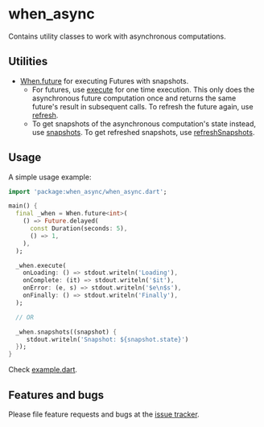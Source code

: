 # when_async

Contains utility classes to work with asynchronous computations.

## Utilities

* [When.future][whenfuture_doc] for executing Futures with snapshots.
  - For futures, use [execute][when_execute] for one time execution. This only does the asynchronous future computation once and returns the same future's result in subsequent calls. To refresh the future again, use [refresh][when_refresh].
  - To get snapshots of the asynchronous computation's state instead, use [snapshots][when_snapshots]. To get refreshed snapshots, use [refreshSnapshots][when_refreshsnapshots]. 

## Usage

A simple usage example:

```dart
import 'package:when_async/when_async.dart';

main() {
  final _when = When.future<int>(
    () => Future.delayed(
      const Duration(seconds: 5),
      () => 1,
    ),
  );

  _when.execute(
    onLoading: () => stdout.writeln('Loading'),
    onComplete: (it) => stdout.writeln('$it'),
    onError: (e, s) => stdout.writeln('$e\n$s'),
    onFinally: () => stdout.writeln('Finally'),
  );

  // OR

  _when.snapshots((snapshot) { 
     stdout.writeln('Snapshot: ${snapshot.state}')
  });
}
```

Check [example.dart][example].

## Features and bugs

Please file feature requests and bugs at the [issue tracker][tracker].

[tracker]: https://github.com/predatorx7/flutter_packages/issues
[example]: https://pub.dev/packages/when_async/example
[whenfuture_doc]: https://pub.dev/documentation/when_async/latest/when_async/When/future.html
[when_execute]: https://pub.dev/documentation/when_async/latest/when_async/When/execute.html
[when_refresh]: https://pub.dev/documentation/when_async/latest/when_async/When/refresh.html
[when_snapshots]: https://pub.dev/documentation/when_async/latest/when_async/When/snapshots.html
[when_refreshsnapshots]: https://pub.dev/documentation/when_async/latest/when_async/When/refreshSnapshots.html